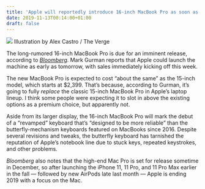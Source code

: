 ```yaml
---
title: 'Apple will reportedly introduce 16-inch MacBook Pro as soon as tomorrow'
date: 2019-11-13T00:14:00+01:00
draft: false
---
```


![](https://cdn.vox-cdn.com/thumbor/5p78BHch5vVt5yA5wnrEXO3OEFI=/0x0:2040x1360/1310x873/cdn.vox-cdn.com/uploads/chorus_image/image/65688322/acastro_180604_1777_apple_wwdc_0003.0.jpg) Illustration by Alex Castro / The Verge

The long-rumored 16-inch MacBook Pro is due for an imminent release, according to [_Bloomberg_](https://www.bloomberg.com/news/articles/2019-11-12/apple-to-update-macbook-pro-with-new-keyboard-after-complaints). Mark Gurman reports that Apple could launch the machine as early as tomorrow, with sales immediately kicking off this week.

The new MacBook Pro is expected to cost “about the same” as the 15-inch model, which starts at $2,399. That’s because, according to Gurman, it’s going to fully _replace_ the classic 15-inch MacBook Pro in Apple’s laptop lineup. I think some people were expecting it to slot in above the existing options as a premium choice, but apparently not.

Aside from its larger display, the 16-inch MacBook Pro will mark the debut of a “revamped” keyboard that’s “designed to be more reliable” than the butterfly-mechanism keyboards featured on MacBooks since 2016. Despite several revisions and tweaks, the butterfly keyboard has tarnished the reputation of Apple’s notebook line due to stuck keys, repeated keystrokes, and other problems.

_Bloomberg_ also notes that the high-end Mac Pro is set for release sometime in December, so after launching the iPhone 11, 11 Pro, and 11 Pro Max earlier in the fall — followed by new AirPods late last month — Apple is ending 2019 with a focus on the Mac.